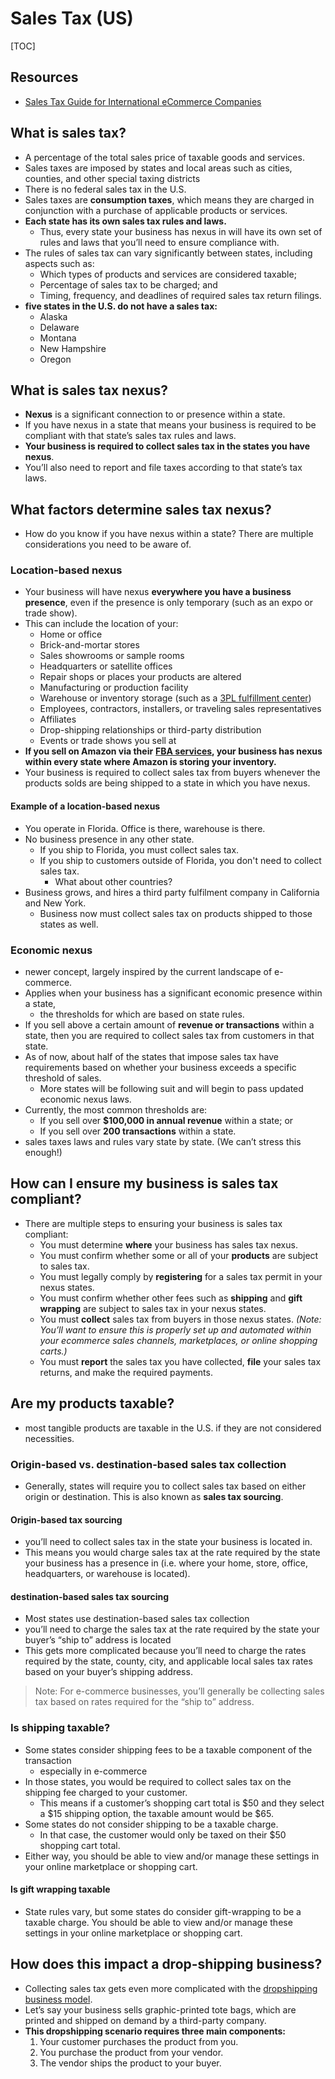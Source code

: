# Sales Tax (US)

[TOC]

## Resources

- [Sales Tax Guide for International eCommerce Companies](https://www.shipmonk.com/blog/sales-tax-guide-for-international-ecommerce-companies)

## What is sales tax?

- A percentage of the total sales price of taxable goods and services.
- Sales taxes are imposed by states and local areas such as cities, counties, and other special taxing districts
- There is no federal sales tax in the U.S.
- Sales taxes are **consumption taxes**, which means they are charged in conjunction with a purchase of applicable products or services. 
- **Each state has its own sales tax rules and laws.** 
  - Thus, every state your business has nexus in will have its own set of rules and laws that you’ll need to ensure compliance with.
- The rules of sales tax can vary significantly between states, including aspects such as:
  - Which types of products and services are considered taxable;
  - Percentage of sales tax to be charged; and
  - Timing, frequency, and deadlines of required sales tax return filings.
- **five states in the U.S. do not have a sales tax:** 
  - Alaska
  - Delaware
  - Montana
  - New Hampshire
  - Oregon

## What is sales tax nexus?

- **Nexus** is a significant connection to or presence within a state. 
- If you have nexus in a state that means your business is required to be compliant with that state’s sales tax rules and laws. 
- **Your business is required to collect sales tax in the states you have nexus**.
- You’ll also need to report and file taxes according to that state’s tax laws.

## What factors determine sales tax nexus?

- How do you know if you have nexus within a state? There are multiple considerations you need to be aware of.

### Location-based nexus

- Your business will have nexus **everywhere you have a business presence**, even if the presence is only temporary (such as an expo or trade show). 
- This can include the location of your:
  - Home or office
  - Brick-and-mortar stores
  - Sales showrooms or sample rooms
  - Headquarters or satellite offices
  - Repair shops or places your products are altered
  - Manufacturing or production facility
  - Warehouse or inventory storage (such as a [3PL fulfillment center](https://www.shipmonk.com/))
  - Employees, contractors, installers, or traveling sales representatives
  - Affiliates
  - Drop-shipping relationships or third-party distribution
  - Events or trade shows you sell at
- **If you sell on Amazon via their** [**FBA services**](https://www.shipmonk.com/fulfillment-services/fba-prep-services)**, your business has nexus within every state where Amazon is storing your inventory.** 
- Your business is required to collect sales tax from buyers whenever the products solds are being shipped to a state in which you have nexus.

#### Example of a location-based nexus

- You operate in Florida. Office is there, warehouse is there.
- No business presence in any other state.
  - If you ship to Florida, you must collect sales tax.
  - If you ship to customers outside of Florida, you don't need to collect sales tax.
    - What about other countries?
- Business grows, and hires a third party fulfilment company in California and New York.
  - Business now must collect sales tax on products shipped to those states as well.

### Economic nexus

- newer concept, largely inspired by the current landscape of e-commerce.
- Applies when your business has a significant economic presence within a state, 
  - the thresholds for which are based on state rules. 
- If you sell above a certain amount of **revenue or transactions** within a state, then you are required to collect sales tax from customers in that state. 
- As of now, about half of the states that impose sales tax have requirements based on whether your business exceeds a specific threshold of sales. 
  - More states will be following suit and will begin to pass updated economic nexus laws. 
- Currently, the most common thresholds are:
  - If you sell over **$100,000 in annual revenue** within a state; or
  - If you sell over **200 transactions** within a state.
- sales taxes laws and rules vary state by state. (We can’t stress this enough!)

## How can I ensure my business is sales tax compliant?

- There are multiple steps to ensuring your business is sales tax compliant:
  - You must determine **where** your business has sales tax nexus.
  - You must confirm whether some or all of your **products** are subject to sales tax.
  - You must legally comply by **registering** for a sales tax permit in your nexus states.
  - You must confirm whether other fees such as **shipping** and **gift wrapping** are subject to sales tax in your nexus states.
  - You must **collect** sales tax from buyers in those nexus states. *(Note: You’ll want to ensure this is properly set up and automated within your ecommerce sales channels, marketplaces, or online shopping carts.)*
  - You must **report** the sales tax you have collected, **file** your sales tax returns, and make the required payments.

## Are my products taxable?

- most tangible products are taxable in the U.S. if they are not considered necessities.

### Origin-based vs. destination-based sales tax collection

- Generally, states will require you to collect sales tax based on either origin or destination. This is also known as **sales tax sourcing**.

#### Origin-based tax sourcing

- you’ll need to collect sales tax in the state your business is located in.
- This means you would charge sales tax at the rate required by the state your business has a presence in (i.e. where your home, store, office, headquarters, or warehouse is located). 

#### destination-based sales tax sourcing

- Most states use destination-based sales tax collection
- you’ll need to charge the sales tax at the rate required by the state your buyer’s “ship to” address is located
- This gets more complicated because you’ll need to charge the rates required by the state, county, city, and applicable local sales tax rates based on your buyer’s shipping address.

> Note: For e-commerce businesses, you’ll generally be collecting sales tax based on rates required for the “ship to” address.

### Is shipping taxable?

- Some states consider shipping fees to be a taxable component of the transaction
  - especially in e-commerce
- In those states, you would be required to collect sales tax on the shipping fee charged to your customer. 
  - This means if a customer’s shopping cart total is $50 and they select a $15 shipping option, the taxable amount would be $65.
- Some states do not consider shipping to be a taxable charge. 
  - In that case, the customer would only be taxed on their $50 shopping cart total.
- Either way, you should be able to view and/or manage these settings in your online marketplace or shopping cart.

#### Is gift wrapping taxable

- State rules vary, but some states do consider gift-wrapping to be a taxable charge. You should be able to view and/or manage these settings in your online marketplace or shopping cart.

## How does this impact a drop-shipping business?

- Collecting sales tax gets even more complicated with the [dropshipping business model](https://www.shipmonk.com/blog/what-is-dropshipping-and-is-it-best-for-your-business). 
- Let’s say your business sells graphic-printed tote bags, which are printed and shipped on demand by a third-party company.
- **This dropshipping scenario requires three main components:** 
  1. Your customer purchases the product from you.
  2. You purchase the product from your vendor.
  3. The vendor ships the product to your buyer.